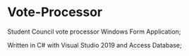 # Vote-Processor
Student Council vote processor Windows Form Application; 

Written in C# with Visual Studio 2019 and Access Database;

